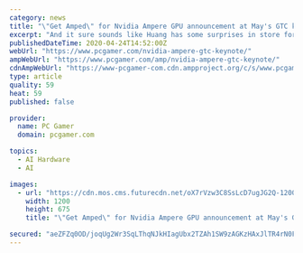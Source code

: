 ```yaml
---
category: news
title: "\"Get Amped\" for Nvidia Ampere GPU announcement at May's GTC keynote"
excerpt: "And it sure sounds like Huang has some surprises in store for avid GPU technology enthusiasts. Without some last-minute bait-and-switch from the green team, the event should mark the announcement of its next-gen graphics card architecture, Ampere. \"Get amped for latest platform breakthroughs in AI, deep learning, autonomous vehicles ..."
publishedDateTime: 2020-04-24T14:52:00Z
webUrl: "https://www.pcgamer.com/nvidia-ampere-gtc-keynote/"
ampWebUrl: "https://www.pcgamer.com/amp/nvidia-ampere-gtc-keynote/"
cdnAmpWebUrl: "https://www-pcgamer-com.cdn.ampproject.org/c/s/www.pcgamer.com/amp/nvidia-ampere-gtc-keynote/"
type: article
quality: 59
heat: 59
published: false

provider:
  name: PC Gamer
  domain: pcgamer.com

topics:
  - AI Hardware
  - AI

images:
  - url: "https://cdn.mos.cms.futurecdn.net/oX7rVzw3C8SsLcD7ugJG2Q-1200-80.jpg"
    width: 1200
    height: 675
    title: "\"Get Amped\" for Nvidia Ampere GPU announcement at May's GTC keynote"

secured: "aeZFZq0OD/joqUg2Wr3SqLThqNJkHIagUbx2TZAh1SW9zAGKzHAxJlTR4rN0F3W5NyE8qTuOmfDA2g1P2HVy/bXqriIkwtxFv+7J0sGxPPZ7CrONWB3coduTeDiG/NNeVOIe48aZkyMaofvGlgG35jzNQiBZAKlBOgAPbI+JpBDQKImgFlPTeWMrvw30PqaNtRFPwIHa7Lcksn0+Bo4y3BICQUNaR/gWZ/1+WLSpRVjOzugnBTTCmb79Ful0xwCl50iUpksixjtuTOyTELnIcHxBJFZIsOl/LiNLgyBSv7dPdWWYeLby8MQn+GkVF4ho;F1L9k/6UdC12UoerAxziAg=="
---
```


